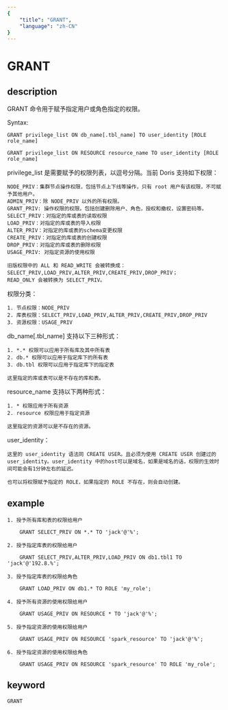 ```yaml
---
{
    "title": "GRANT",
    "language": "zh-CN"
}
---
```


<!-- 
Licensed to the Apache Software Foundation (ASF) under one
or more contributor license agreements.  See the NOTICE file
distributed with this work for additional information
regarding copyright ownership.  The ASF licenses this file
to you under the Apache License, Version 2.0 (the
"License"); you may not use this file except in compliance
with the License.  You may obtain a copy of the License at

  http://www.apache.org/licenses/LICENSE-2.0

Unless required by applicable law or agreed to in writing,
software distributed under the License is distributed on an
"AS IS" BASIS, WITHOUT WARRANTIES OR CONDITIONS OF ANY
KIND, either express or implied.  See the License for the
specific language governing permissions and limitations
under the License.
-->

# GRANT
## description

GRANT 命令用于赋予指定用户或角色指定的权限。

Syntax:

    GRANT privilege_list ON db_name[.tbl_name] TO user_identity [ROLE role_name]

    GRANT privilege_list ON RESOURCE resource_name TO user_identity [ROLE role_name]


privilege_list 是需要赋予的权限列表，以逗号分隔。当前 Doris 支持如下权限：

    NODE_PRIV：集群节点操作权限，包括节点上下线等操作，只有 root 用户有该权限，不可赋予其他用户。
    ADMIN_PRIV：除 NODE_PRIV 以外的所有权限。
    GRANT_PRIV: 操作权限的权限。包括创建删除用户、角色，授权和撤权，设置密码等。
    SELECT_PRIV：对指定的库或表的读取权限
    LOAD_PRIV：对指定的库或表的导入权限
    ALTER_PRIV：对指定的库或表的schema变更权限
    CREATE_PRIV：对指定的库或表的创建权限
    DROP_PRIV：对指定的库或表的删除权限
    USAGE_PRIV: 对指定资源的使用权限
    
    旧版权限中的 ALL 和 READ_WRITE 会被转换成：SELECT_PRIV,LOAD_PRIV,ALTER_PRIV,CREATE_PRIV,DROP_PRIV；
    READ_ONLY 会被转换为 SELECT_PRIV。

权限分类：

    1. 节点权限：NODE_PRIV
    2. 库表权限：SELECT_PRIV,LOAD_PRIV,ALTER_PRIV,CREATE_PRIV,DROP_PRIV
    3. 资源权限：USAGE_PRIV

db_name[.tbl_name] 支持以下三种形式：

    1. *.* 权限可以应用于所有库及其中所有表
    2. db.* 权限可以应用于指定库下的所有表
    3. db.tbl 权限可以应用于指定库下的指定表

    这里指定的库或表可以是不存在的库和表。

resource_name 支持以下两种形式：

    1. * 权限应用于所有资源
    2. resource 权限应用于指定资源

    这里指定的资源可以是不存在的资源。

user_identity：

    这里的 user_identity 语法同 CREATE USER。且必须为使用 CREATE USER 创建过的 user_identity。user_identity 中的host可以是域名，如果是域名的话，权限的生效时间可能会有1分钟左右的延迟。
    
    也可以将权限赋予指定的 ROLE，如果指定的 ROLE 不存在，则会自动创建。

## example

    1. 授予所有库和表的权限给用户
   
        GRANT SELECT_PRIV ON *.* TO 'jack'@'%';

    2. 授予指定库表的权限给用户

        GRANT SELECT_PRIV,ALTER_PRIV,LOAD_PRIV ON db1.tbl1 TO 'jack'@'192.8.%';
        
    3. 授予指定库表的权限给角色

        GRANT LOAD_PRIV ON db1.* TO ROLE 'my_role';

    4. 授予所有资源的使用权限给用户

        GRANT USAGE_PRIV ON RESOURCE * TO 'jack'@'%';

    5. 授予指定资源的使用权限给用户

        GRANT USAGE_PRIV ON RESOURCE 'spark_resource' TO 'jack'@'%';

    6. 授予指定资源的使用权限给角色

        GRANT USAGE_PRIV ON RESOURCE 'spark_resource' TO ROLE 'my_role';

## keyword

    GRANT
   
